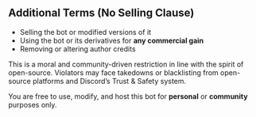 ## Additional Terms (No Selling Clause)
- Selling the bot or modified versions of it
- Using the bot or its derivatives for **any commercial gain**
- Removing or altering author credits
  
This is a moral and community-driven restriction in line with the spirit of open-source. Violators may face takedowns or blacklisting from open-source platforms and Discord’s Trust & Safety system.

You are free to use, modify, and host this bot for **personal** or **community** purposes only.
